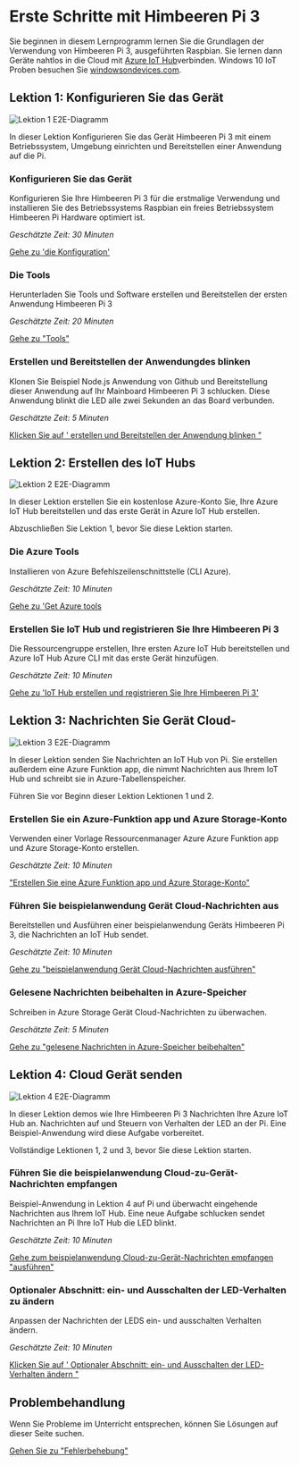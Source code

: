 <properties
 pageTitle="Erste Schritte mit Himbeeren Pi 3 | Microsoft Azure"
 description="Erste Schritte mit Himbeeren Pi 3 Ihre Azure IoT Hub erstellen und Pi Verbindung IoT hub"
 services="iot-hub"
 documentationCenter=""
 authors="shizn"
 manager="timlt"
 tags=""
 keywords=""/>

<tags
 ms.service="iot-hub"
 ms.devlang="multiple"
 ms.topic="article"
 ms.tgt_pltfrm="na"
 ms.workload="na"
 ms.date="10/21/2016"
 ms.author="xshi"/>

# <a name="get-started-with-raspberry-pi-3"></a>Erste Schritte mit Himbeeren Pi 3

Sie beginnen in diesem Lernprogramm lernen Sie die Grundlagen der Verwendung von Himbeeren Pi 3, ausgeführten Raspbian. Sie lernen dann Geräte nahtlos in die Cloud mit [Azure IoT Hub](iot-hub-what-is-iot-hub.md)verbinden. Windows 10 IoT Proben besuchen Sie [windowsondevices.com](http://www.windowsondevices.com/).

## <a name="lesson-1-configure-your-device"></a>Lektion 1: Konfigurieren Sie das Gerät

![Lektion 1 E2E-Diagramm](media/iot-hub-raspberry-pi-lessons/e2e-lesson1.png)

In dieser Lektion Konfigurieren Sie das Gerät Himbeeren Pi 3 mit einem Betriebssystem, Umgebung einrichten und Bereitstellen einer Anwendung auf die Pi.

### <a name="configure-your-device"></a>Konfigurieren Sie das Gerät

Konfigurieren Sie Ihre Himbeeren Pi 3 für die erstmalige Verwendung und installieren Sie des Betriebssystems Raspbian ein freies Betriebssystem Himbeeren Pi Hardware optimiert ist.

*Geschätzte Zeit: 30 Minuten* 

[Gehe zu 'die Konfiguration'](iot-hub-raspberry-pi-kit-node-lesson1-configure-your-device.md)

### <a name="get-the-tools"></a>Die Tools
Herunterladen Sie Tools und Software erstellen und Bereitstellen der ersten Anwendung Himbeeren Pi 3

*Geschätzte Zeit: 20 Minuten* 

[Gehe zu "Tools"](iot-hub-raspberry-pi-kit-node-lesson1-get-the-tools-win32.md)

### <a name="create-and-deploy-the-blink-application"></a>Erstellen und Bereitstellen der Anwendungdes blinken

Klonen Sie Beispiel Node.js Anwendung von Github und Bereitstellung dieser Anwendung auf Ihr Mainboard Himbeeren Pi 3 schlucken. Diese Anwendung blinkt die LED alle zwei Sekunden an das Board verbunden.

*Geschätzte Zeit: 5 Minuten* 

[Klicken Sie auf ' erstellen und Bereitstellen der Anwendung blinken "](iot-hub-raspberry-pi-kit-node-lesson1-deploy-blink-app.md)

## <a name="lesson-2-create-your-iot-hub"></a>Lektion 2: Erstellen des IoT Hubs

![Lektion 2 E2E-Diagramm](media/iot-hub-raspberry-pi-lessons/e2e-lesson2.png)

In dieser Lektion erstellen Sie ein kostenlose Azure-Konto Sie, Ihre Azure IoT Hub bereitstellen und das erste Gerät in Azure IoT Hub erstellen.

Abzuschließen Sie Lektion 1, bevor Sie diese Lektion starten.

### <a name="get-the-azure-tools"></a>Die Azure Tools

Installieren von Azure Befehlszeilenschnittstelle (CLI Azure).

*Geschätzte Zeit: 10 Minuten* 

[Gehe zu 'Get Azure tools](iot-hub-raspberry-pi-kit-node-lesson2-get-azure-tools-win32.md)

### <a name="create-your-iot-hub-and-register-your-raspberry-pi-3"></a>Erstellen Sie IoT Hub und registrieren Sie Ihre Himbeeren Pi 3

Die Ressourcengruppe erstellen, Ihre ersten Azure IoT Hub bereitstellen und Azure IoT Hub Azure CLI mit das erste Gerät hinzufügen. 

*Geschätzte Zeit: 10 Minuten* 

[Gehe zu 'IoT Hub erstellen und registrieren Sie Ihre Himbeeren Pi 3'](iot-hub-raspberry-pi-kit-node-lesson2-prepare-azure-iot-hub.md)


## <a name="lesson-3-send-device-to-cloud-messages"></a>Lektion 3: Nachrichten Sie Gerät Cloud-

![Lektion 3 E2E-Diagramm](media/iot-hub-raspberry-pi-lessons/e2e-lesson3.png)

In dieser Lektion senden Sie Nachrichten an IoT Hub von Pi. Sie erstellen außerdem eine Azure Funktion app, die nimmt Nachrichten aus Ihrem IoT Hub und schreibt sie in Azure-Tabellenspeicher.

Führen Sie vor Beginn dieser Lektion Lektionen 1 und 2.

### <a name="create-an-azure-function-app-and-azure-storage-account"></a>Erstellen Sie ein Azure-Funktion app und Azure Storage-Konto

Verwenden einer Vorlage Ressourcenmanager Azure Azure Funktion app und Azure Storage-Konto erstellen.

*Geschätzte Zeit: 10 Minuten* 

["Erstellen Sie eine Azure Funktion app und Azure Storage-Konto"](iot-hub-raspberry-pi-kit-node-lesson3-deploy-resource-manager-template.md)

### <a name="run-sample-application-to-send-device-to-cloud-messages"></a>Führen Sie beispielanwendung Gerät Cloud-Nachrichten aus

Bereitstellen und Ausführen einer beispielanwendung Geräts Himbeeren Pi 3, die Nachrichten an IoT Hub sendet.

*Geschätzte Zeit: 10 Minuten* 

[Gehe zu "beispielanwendung Gerät Cloud-Nachrichten ausführen"](iot-hub-raspberry-pi-kit-node-lesson3-run-azure-blink.md)

### <a name="read-messages-persisted-in-azure-storage"></a>Gelesene Nachrichten beibehalten in Azure-Speicher
Schreiben in Azure Storage Gerät Cloud-Nachrichten zu überwachen.

*Geschätzte Zeit: 5 Minuten* 

[Gehe zu "gelesene Nachrichten in Azure-Speicher beibehalten"](iot-hub-raspberry-pi-kit-node-lesson3-read-table-storage.md)


## <a name="lesson-4-send-cloud-to-device-messages"></a>Lektion 4: Cloud Gerät senden

![Lektion 4 E2E-Diagramm](media/iot-hub-raspberry-pi-lessons/e2e-lesson4.png)

In dieser Lektion demos wie Ihre Himbeeren Pi 3 Nachrichten Ihre Azure IoT Hub an. Nachrichten auf und Steuern von Verhalten der LED an der Pi. Eine Beispiel-Anwendung wird diese Aufgabe vorbereitet.

Vollständige Lektionen 1, 2 und 3, bevor Sie diese Lektion starten.

### <a name="run-the-sample-application-to-receive-cloud-to-device-messages"></a>Führen Sie die beispielanwendung Cloud-zu-Gerät-Nachrichten empfangen

Beispiel-Anwendung in Lektion 4 auf Pi und überwacht eingehende Nachrichten aus Ihrem IoT Hub. Eine neue Aufgabe schlucken sendet Nachrichten an Pi Ihre IoT Hub die LED blinkt.

*Geschätzte Zeit: 10 Minuten* 

[Gehe zum beispielanwendung Cloud-zu-Gerät-Nachrichten empfangen "ausführen"](iot-hub-raspberry-pi-kit-node-lesson4-send-cloud-to-device-messages.md)

### <a name="optional-section-change-the-on-and-off-behavior-of-the-led"></a>Optionaler Abschnitt: ein- und Ausschalten der LED-Verhalten zu ändern

Anpassen der Nachrichten der LEDS ein- und ausschalten Verhalten ändern.

*Geschätzte Zeit: 10 Minuten* 

[Klicken Sie auf ' Optionaler Abschnitt: ein- und Ausschalten der LED-Verhalten ändern "](iot-hub-raspberry-pi-kit-node-lesson4-change-led-behavior.md)


## <a name="troubleshooting"></a>Problembehandlung

Wenn Sie Probleme im Unterricht entsprechen, können Sie Lösungen auf dieser Seite suchen.

[Gehen Sie zu "Fehlerbehebung"](iot-hub-raspberry-pi-kit-node-troubleshooting.md)
